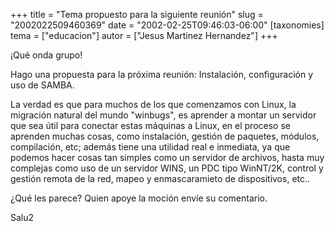 +++
title = "Tema propuesto para la siguiente reunión"
slug = "2002022509460369"
date = "2002-02-25T09:46:03-06:00"
[taxonomies]
tema = ["educacion"]
autor = ["Jesus Martinez Hernandez"]
+++

¡Qué onda grupo!

Hago una propuesta para la próxima reunión: Instalación, configuración y
uso de SAMBA.

La verdad es que para muchos de los que comenzamos con Linux, la
migración natural del mundo &quot;winbugs&quot;, es aprender a montar un
servidor que sea útil para conectar estas máquinas a Linux, en el
proceso se aprenden muchas cosas, como instalación, gestión de paquetes,
módulos, compilación, etc; además tiene una utilidad real e inmediata,
ya que podemos hacer cosas tan simples como un servidor de archivos,
hasta muy complejas como uso de un servidor WINS, un PDC tipo WinNT/2K,
control y gestión remota de la red, mapeo y enmascaramieto de
dispositivos, etc..

¿Qué les parece? Quien apoye la moción envíe su comentario.

Salu2

